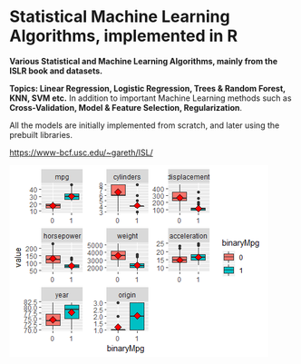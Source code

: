# Statistical Machine Learning Algorithms, implemented in R

**Various Statistical and Machine Learning Algorithms, mainly from the ISLR book and datasets.**

**Topics: Linear Regression, Logistic Regression, Trees & Random Forest, KNN, SVM etc.**
In addition to important Machine Learning methods such as **Cross-Validation, Model & Feature Selection, Regularization**. 

All the models are initially implemented from scratch, and later using the prebuilt libraries.

https://www-bcf.usc.edu/~gareth/ISL/

<img src="https://github.com/dean-sh/Statistical-Learning/raw/master/Classification%20-%20Logistic%20Regression/AutoDataset.png"/>

